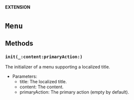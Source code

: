 **EXTENSION**

# `Menu`

## Methods
### `init(_:content:primaryAction:)`

The initializer of a menu supporting a localized title.
- Parameters:
  - title: The localized title.
  - content: The content.
  - primaryAction: The primary action (empty by default).
